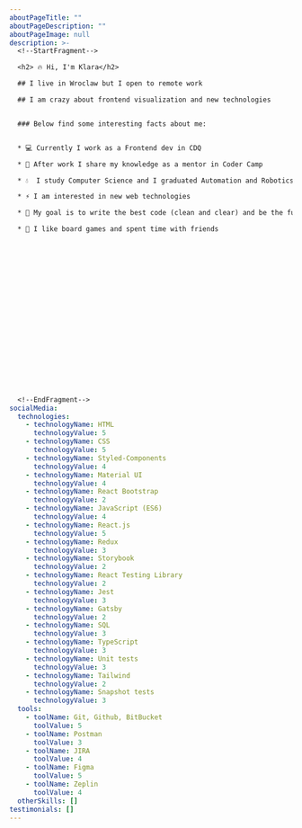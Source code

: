 ```yaml
---
aboutPageTitle: ""
aboutPageDescription: ""
aboutPageImage: null
description: >-
  <!--StartFragment-->

  <h2> 🔥 Hi, I'm Klara</h2>

  ## I live in Wroclaw but I open to remote work

  ## I am crazy about frontend visualization and new technologies


  ### Below find some interesting facts about me:


  * 💻 Currently I work as a Frontend dev in CDQ

  * 👀 After work I share my knowledge as a mentor in Coder Camp

  * 💧  I study Computer Science and I graduated Automation and Robotics

  * ⚡ I am interested in new web technologies

  * 🍃 My goal is to write the best code (clean and clear) and be the fullstack web developer 

  * 🐾 I like board games and spent time with friends                                                                                                                                      
                                                                                                             

                                                                                                                

                                                                                                        

                                                                                                        

                                                                                                        

                                                                                                             

                                                                                                              

                                                                                                         

                                                                                                               

                                                                                                          

  <!--EndFragment-->
socialMedia:
  technologies:
    - technologyName: HTML
      technologyValue: 5
    - technologyName: CSS
      technologyValue: 5
    - technologyName: Styled-Components
      technologyValue: 4
    - technologyName: Material UI
      technologyValue: 4
    - technologyName: React Bootstrap
      technologyValue: 2
    - technologyName: JavaScript (ES6)
      technologyValue: 4
    - technologyName: React.js
      technologyValue: 5
    - technologyName: Redux
      technologyValue: 3
    - technologyName: Storybook
      technologyValue: 2
    - technologyName: React Testing Library
      technologyValue: 2
    - technologyName: Jest
      technologyValue: 3
    - technologyName: Gatsby
      technologyValue: 2
    - technologyName: SQL
      technologyValue: 3
    - technologyName: TypeScript
      technologyValue: 3
    - technologyName: Unit tests
      technologyValue: 3
    - technologyName: Tailwind
      technologyValue: 2
    - technologyName: Snapshot tests
      technologyValue: 3
  tools:
    - toolName: Git, Github, BitBucket
      toolValue: 5
    - toolName: Postman
      toolValue: 3
    - toolName: JIRA
      toolValue: 4
    - toolName: Figma
      toolValue: 5
    - toolName: Zeplin
      toolValue: 4
  otherSkills: []
testimonials: []
---
```

